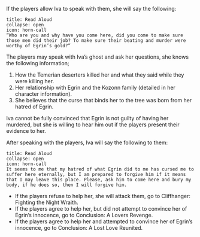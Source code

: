 If the players allow Iva to speak with them, she will say the following:
```ad-note
title: Read Aloud
collapse: open
icon: horn-call
“Who are you and why have you come here, did you come to make sure those men did their job? To make sure their beating and murder were worthy of Egrin’s gold?”
```
The players may speak with Iva’s ghost and ask her questions, she knows the following information;
1. How the Temerian deserters killed her and what they said while they were killing her.
2. Her relationship with Egrin and the Kozonn family (detailed in her character information).
3. She believes that the curse that binds her to the tree was born from her hatred of Egrin.

Iva cannot be fully convinced that Egrin is not guilty of having her murdered, but she is willing to hear him out if the players present their evidence to her.

After speaking with the players, Iva will say the following to them:
```ad-note
title: Read Aloud
collapse: open
icon: horn-call
It seems to me that my hatred of what Egrin did to me has cursed me to suffer here eternally, but I am prepared to forgive him if it means that I may leave this place. Please, ask him to come here and bury my body, if he does so, then I will forgive him.
```

- If the players refuse to help her, she will attack them, go to Cliffhanger: Fighting the Night Wraith.
- If the players agree to help her, but did not attempt to convince her of Egrin’s innocence, go to Conclusion: A Lovers Revenge.
- If the players agree to help her and attempted to convince her of Egrin’s innocence, go to Conclusion: A Lost Love Reunited.

